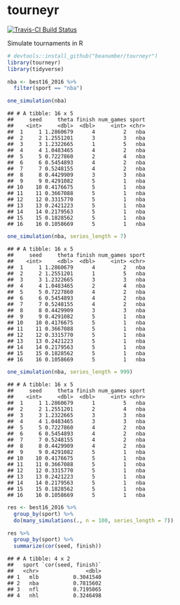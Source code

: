 tourneyr
================

[![Travis-CI Build Status](https://travis-ci.org/beanumber/tourneyr.svg?branch=master)](https://travis-ci.org/beanumber/tourneyr)

Simulate tournaments in R

``` r
# devtools::install_github("beanumber/tourneyr")
library(tourneyr)
library(tidyverse)

nba <- best16_2016 %>%
  filter(sport == "nba")

one_simulation(nba)
```

    ## # A tibble: 16 x 5
    ##     seed     theta finish num_games sport
    ##    <int>     <dbl>  <dbl>     <int> <chr>
    ##  1     1 1.2860679      4         2   nba
    ##  2     2 1.2551201      3         3   nba
    ##  3     3 1.2322665      1         5   nba
    ##  4     4 1.0483465      4         2   nba
    ##  5     5 0.7227860      2         4   nba
    ##  6     6 0.5454893      4         2   nba
    ##  7     7 0.5248155      4         2   nba
    ##  8     8 0.4429909      3         3   nba
    ##  9     9 0.4291082      5         1   nba
    ## 10    10 0.4176675      5         1   nba
    ## 11    11 0.3667088      5         1   nba
    ## 12    12 0.3315770      5         1   nba
    ## 13    13 0.2421223      5         1   nba
    ## 14    14 0.2179563      5         1   nba
    ## 15    15 0.1828562      5         1   nba
    ## 16    16 0.1058669      5         1   nba

``` r
one_simulation(nba, series_length = 7)
```

    ## # A tibble: 16 x 5
    ##     seed     theta finish num_games sport
    ##    <int>     <dbl>  <dbl>     <int> <chr>
    ##  1     1 1.2860679      4         2   nba
    ##  2     2 1.2551201      1         5   nba
    ##  3     3 1.2322665      3         3   nba
    ##  4     4 1.0483465      2         4   nba
    ##  5     5 0.7227860      4         2   nba
    ##  6     6 0.5454893      4         2   nba
    ##  7     7 0.5248155      4         2   nba
    ##  8     8 0.4429909      3         3   nba
    ##  9     9 0.4291082      5         1   nba
    ## 10    10 0.4176675      5         1   nba
    ## 11    11 0.3667088      5         1   nba
    ## 12    12 0.3315770      5         1   nba
    ## 13    13 0.2421223      5         1   nba
    ## 14    14 0.2179563      5         1   nba
    ## 15    15 0.1828562      5         1   nba
    ## 16    16 0.1058669      5         1   nba

``` r
one_simulation(nba, series_length = 999)
```

    ## # A tibble: 16 x 5
    ##     seed     theta finish num_games sport
    ##    <int>     <dbl>  <dbl>     <int> <chr>
    ##  1     1 1.2860679      1         5   nba
    ##  2     2 1.2551201      2         4   nba
    ##  3     3 1.2322665      3         3   nba
    ##  4     4 1.0483465      3         3   nba
    ##  5     5 0.7227860      4         2   nba
    ##  6     6 0.5454893      4         2   nba
    ##  7     7 0.5248155      4         2   nba
    ##  8     8 0.4429909      4         2   nba
    ##  9     9 0.4291082      5         1   nba
    ## 10    10 0.4176675      5         1   nba
    ## 11    11 0.3667088      5         1   nba
    ## 12    12 0.3315770      5         1   nba
    ## 13    13 0.2421223      5         1   nba
    ## 14    14 0.2179563      5         1   nba
    ## 15    15 0.1828562      5         1   nba
    ## 16    16 0.1058669      5         1   nba

``` r
res <- best16_2016 %>%
  group_by(sport) %>%
  do(many_simulations(., n = 100, series_length = 7))

res %>%
  group_by(sport) %>%
  summarize(cor(seed, finish))
```

    ## # A tibble: 4 x 2
    ##   sport `cor(seed, finish)`
    ##   <chr>               <dbl>
    ## 1   mlb           0.3041540
    ## 2   nba           0.7815602
    ## 3   nfl           0.7195065
    ## 4   nhl           0.3246498
